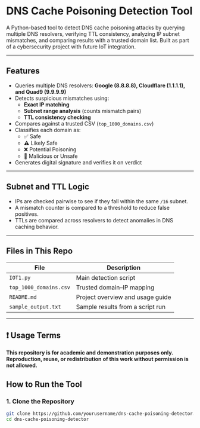 # DNS Cache Poisoning Detection Tool

A Python-based tool to detect DNS cache poisoning attacks by querying multiple DNS resolvers, verifying TTL consistency, analyzing IP subnet mismatches, and comparing results with a trusted domain list. Built as part of a cybersecurity project with future IoT integration.

---

##  Features

- Queries multiple DNS resolvers: **Google (8.8.8.8), Cloudflare (1.1.1.1), and Quad9 (9.9.9.9)**
- Detects suspicious mismatches using:
  - **Exact IP matching**
  - **Subnet range analysis** (counts mismatch pairs)
  - **TTL consistency checking**
- Compares against a trusted CSV (`top_1000_domains.csv`)
- Classifies each domain as:
  - ✅ Safe
  - ⚠️ Likely Safe
  - ❌ Potential Poisoning
  - 🚨 Malicious or Unsafe
- Generates digital signature and verifies it on verdict

---

##  Subnet and TTL Logic

- IPs are checked pairwise to see if they fall within the same `/16` subnet.
- A mismatch counter is compared to a threshold to reduce false positives.
- TTLs are compared across resolvers to detect anomalies in DNS caching behavior.

---

##  Files in This Repo

|         File          |            Description           |
|-----------------------|----------------------------------|
| `IOT1.py`             | Main detection script            |
| `top_1000_domains.csv`| Trusted domain–IP mapping        |    
| `README.md`           | Project overview and usage guide |
| `sample_output.txt`   | Sample results from a script run |

---

## ❗ Usage Terms

**This repository is for academic and demonstration purposes only.  
Reproduction, reuse, or redistribution of this work without permission is not allowed.**

##  How to Run the Tool

### 1. Clone the Repository

```bash
git clone https://github.com/yourusername/dns-cache-poisoning-detector.git
cd dns-cache-poisoning-detector
